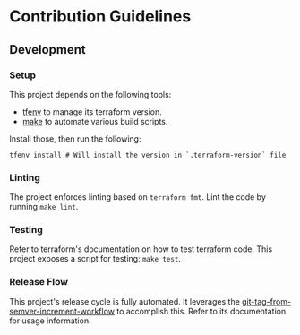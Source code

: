 # Contribution Guidelines

## Development

### Setup

This project depends on the following tools:
- [tfenv](https://github.com/tfutils/tfenv) to manage its terraform version.
- [make](https://www.gnu.org/software/make/) to automate various build scripts.

Install those, then run the following:
```shell
tfenv install # Will install the version in `.terraform-version` file
```

### Linting

The project enforces linting based on `terraform fmt`. Lint the code by running `make lint`.


### Testing

Refer to terraform's documentation on how to test terraform code. This project exposes a script for testing:
`make test`.

### Release Flow

This project's release cycle is fully automated. It leverages the [git-tag-from-semver-increment-workflow](https://github.com/infra-blocks/git-tag-from-semver-increment-workflow)
to accomplish this. Refer to its documentation for usage information.

